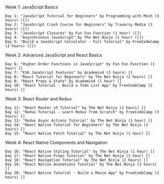 Week 1: JavaScript Basics

    Day 1: "JavaScript Tutorial for Beginners" by Programming with Mosh (3 hours) ([])
    Day 2: "JavaScript Crash Course for Beginners" by Traversy Media (3 hours) ([])
    Day 3: "JavaScript Closures" by Fun Fun Function (1 hour) ([])
    Day 4: "Asynchronous JavaScript" by The Net Ninja (1 hour) ([])
    Day 5: "Build a JavaScript Calculator - Full Tutorial" by FreeCodeCamp (2 hours) ([])

Week 2: Advanced JavaScript and React Basics

    Day 6: "Higher-Order Functions in JavaScript" by Fun Fun Function (1 hour) []
    Day 7: "ES6 JavaScript Features" by Academind (3 hours) []
    Day 8: "React Tutorial for Beginners" by The Net Ninja (2 hours) []
    Day 9: "React Props & State" by Academind (1 hour) []
    Day 10: "React Tutorial - Build a Todo List App" by FreeCodeCamp (2 hours) []

Week 3: React Router and Redux

    Day 11: "React Router v5 Tutorial" by The Net Ninja (2 hours) []
    Day 12: "Redux Tutorial - Learn Redux from Scratch" by FreeCodeCamp (3 hours) []
    Day 13: "Redux Async Actions Tutorial" by The Net Ninja (1 hour) []
    Day 14: "React Native Tutorial for Beginners" by The Net Ninja (2 hours) []
    Day 15: "React Native Fetch Tutorial" by The Net Ninja (1 hour) []

Week 4: React Native Components and Navigation

    Day 16: "React Native Styling Tutorial" by The Net Ninja (1 hour) []
    Day 17: "React Native Props Tutorial" by The Net Ninja (1 hour) []
    Day 18: "React Navigation Tutorial" by The Net Ninja (2 hours) []
    Day 19: "React Native Animations Tutorial" by The Net Ninja (2 hours) []
    Day 20: "React Native Tutorial - Build a Movie App" by FreeCodeCamp (3 hours) []
